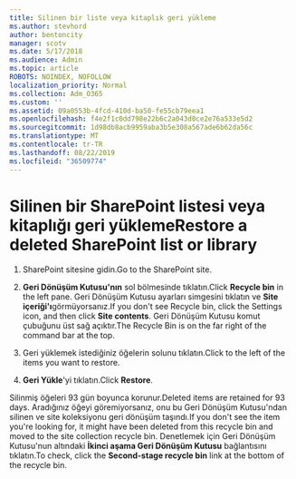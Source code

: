 ```yaml
---
title: Silinen bir liste veya kitaplık geri yükleme
ms.author: stevhord
author: bentoncity
manager: scotv
ms.date: 5/17/2018
ms.audience: Admin
ms.topic: article
ROBOTS: NOINDEX, NOFOLLOW
localization_priority: Normal
ms.collection: Adm_O365
ms.custom: ''
ms.assetid: 09a0553b-4fcd-410d-ba50-fe55cb79eea1
ms.openlocfilehash: f4e2f1c0dd798e22b6c2a043d0ce2e76a533e5d2
ms.sourcegitcommit: 1d98db8acb9959aba3b5e308a567ade6b62da56c
ms.translationtype: MT
ms.contentlocale: tr-TR
ms.lasthandoff: 08/22/2019
ms.locfileid: "36509774"
---
```

# <a name="restore-a-deleted-sharepoint-list-or-library"></a><span data-ttu-id="bd987-102">Silinen bir SharePoint listesi veya kitaplığı geri yükleme</span><span class="sxs-lookup"><span data-stu-id="bd987-102">Restore a deleted SharePoint list or library</span></span>

1. <span data-ttu-id="bd987-103">SharePoint sitesine gidin.</span><span class="sxs-lookup"><span data-stu-id="bd987-103">Go to the SharePoint site.</span></span>
    
2. <span data-ttu-id="bd987-104">**Geri Dönüşüm Kutusu'nın** sol bölmesinde tıklatın.</span><span class="sxs-lookup"><span data-stu-id="bd987-104">Click **Recycle bin** in the left pane.</span></span> <span data-ttu-id="bd987-105">Geri Dönüşüm Kutusu ayarları simgesini tıklatın ve **Site içeriği'ı**görmüyorsanız.</span><span class="sxs-lookup"><span data-stu-id="bd987-105">If you don't see Recycle bin, click the Settings icon, and then click **Site contents**.</span></span> <span data-ttu-id="bd987-106">Geri Dönüşüm Kutusu komut çubuğunu üst sağ açıktır.</span><span class="sxs-lookup"><span data-stu-id="bd987-106">The Recycle Bin is on the far right of the command bar at the top.</span></span>
    
3. <span data-ttu-id="bd987-107">Geri yüklemek istediğiniz öğelerin solunu tıklatın.</span><span class="sxs-lookup"><span data-stu-id="bd987-107">Click to the left of the items you want to restore.</span></span>
    
4. <span data-ttu-id="bd987-108">**Geri Yükle**'yi tıklatın.</span><span class="sxs-lookup"><span data-stu-id="bd987-108">Click **Restore**.</span></span>
    
<span data-ttu-id="bd987-109">Silinmiş öğeleri 93 gün boyunca korunur.</span><span class="sxs-lookup"><span data-stu-id="bd987-109">Deleted items are retained for 93 days.</span></span> <span data-ttu-id="bd987-110">Aradığınız öğeyi göremiyorsanız, onu bu Geri Dönüşüm Kutusu'ndan silinen ve site koleksiyonu geri dönüşüm taşındı.</span><span class="sxs-lookup"><span data-stu-id="bd987-110">If you don't see the item you're looking for, it might have been deleted from this recycle bin and moved to the site collection recycle bin.</span></span> <span data-ttu-id="bd987-111">Denetlemek için Geri Dönüşüm Kutusu'nun altındaki **İkinci aşama Geri Dönüşüm Kutusu** bağlantısını tıklatın.</span><span class="sxs-lookup"><span data-stu-id="bd987-111">To check, click the **Second-stage recycle bin** link at the bottom of the recycle bin.</span></span> 
  


